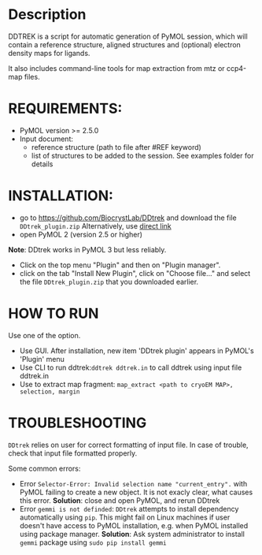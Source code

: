 # Description
DDTREK is a script for automatic generation of PyMOL session, which will 
contain a reference structure, aligned structures 
and (optional) electron density maps for ligands.

It also includes command-line tools for map extraction from mtz or ccp4-map files.


# REQUIREMENTS:
- PyMOL version >= 2.5.0
- Input document:
    - reference structure (path to file after #REF keyword)
    - list of structures to be added to the session.
    See examples folder for details

# INSTALLATION:
- go to https://github.com/BiocrystLab/DDtrek and download the file `DDtrek_plugin.zip`
    Alternatively, use [direct link](https://raw.githubusercontent.com/BiocrystLab/DDtrek/main/ddtrek.zip)
- open PyMOL 2 (version 2.5 or higher)

 **Note**: DDtrek works in PyMOL 3 but less reliably.

- Click on the top menu "Plugin" and then on "Plugin manager".
- click on the tab "Install New Plugin", click on "Choose file..." and select the file `DDtrek_plugin.zip` that you downloaded earlier.

# HOW TO RUN
Use one of the option.
- Use GUI. After installation, new item 'DDtrek plugin' appears in PyMOL's 'Plugin' menu
- Use CLI to run ddtrek:`ddtrek ddtrek.in` to call ddtrek using input file ddtrek.in
- Use to extract map fragment: `map_extract <path to cryoEM MAP>, selection, margin`


# TROUBLESHOOTING
`DDtrek` relies on user for correct formatting of input file. In case of trouble, check that input file formatted properly.


Some common errors:

- Error `Selector-Error: Invalid selection name "current_entry".` with PyMOL failing to create a new object. It is not exacly clear, what causes this error. **Solution**: close and open PyMOL, and rerun DDtrek
- Error `gemmi is not definded`: `DDtrek` attempts to install dependency automatically using `pip`. This might fail on Linux machines if user doesn't have access to PyMOL installation, e.g. when PyMOL installed using package manager. **Solution**: Ask system administrator to install `gemmi` package using `sudo pip install gemmi`
